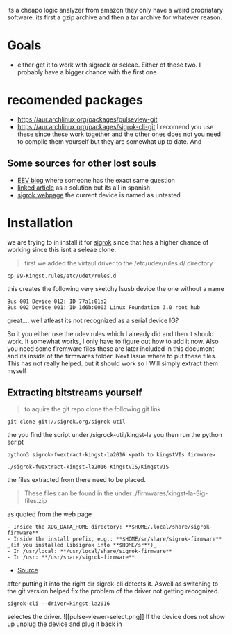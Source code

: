 
its a cheapo logic analyzer from amazon they only have  a weird propriatary software. its first a gzip archive and then a tar archive for whatever reason.

# Goals 
- either get it to work with sigrock or seleae. Either of those two. I probably have a bigger chance with the first one

# recomended packages

- https://aur.archlinux.org/packages/pulseview-git
- https://aur.archlinux.org/packages/sigrok-cli-git
I recomend you use these since these work together and the other ones does not you need to compile them yourself but they are somewhat up to date. And 

## Some sources for other lost souls 
- [EEV blog ](https://www.eevblog.com/forum/beginners/pulseview-kingst-la1010/) where someone has the exact same question
- [linked article](https://www-foroelectro-net.translate.goog/herramientas-f27/analizadores-logicos-kingst-la-xxxx-y-sigrok-pulse-t474.html?_x_tr_sl=es&_x_tr_tl=en&_x_tr_hl=es) as a solution but its all in spanish
- [sigrok webpage](https://www.sigrok.org/wiki/Kingst_LA_Series) the current device is named as untested

# Installation 
we are trying to in install it for [sigrok](./sigrok) since that has a higher chance of working since this isnt a seleae clone. 


>first we added the virtaul driver to the /etc/udev/rules.d/ directory
```shell
cp 99-Kingst.rules/etc/udet/rules.d
```

this creates the following very sketchy lsusb device
the one without a name
```
Bus 001 Device 012: ID 77a1:01a2  
Bus 002 Device 001: ID 1d6b:0003 Linux Foundation 3.0 root hub
```
great.... well atleast its not recognized as a serial device IG?


So it you either use the udev rules which I already did and then it should work. It somewhat works, I only have to figure out how to add it now. Also you need some firemware files these are later included in this document
and its inside of the firmwares folder. Next Issue where to put these files. This has not really helped. but it should work so I Will simply extract them myself


## Extracting bitstreams yourself
> to aquire the git repo clone the following git link 
> 
```shell
git clone git://sigrok.org/sigrok-util
```
the you find the script under 
/sigrock-util/kingst-la you then run the python script 

```
python3 sigrok-fwextract-kingst-la2016 <path to kingstVIs firmware>
```

```shell
./sigrok-fwextract-kingst-la2016 KingstVIS/KingstVIS
```

the files extracted from there need to be placed.
> These files can be found in the under ./firmwares/kingst-la-Sig-files.zip 

as quoted from the web page 

```
- Inside the XDG_DATA_HOME directory: **$HOME/.local/share/sigrok-firmware**
- Inside the install prefix, e.g.: **$HOME/sr/share/sigrok-firmware** _(if you installed libsigrok into **$HOME/sr**)_
- In /usr/local: **/usr/local/share/sigrok-firmware**
- In /usr: **/usr/share/sigrok-firmware**
```
- [Source](https://www.sigrok.org/wiki/Firmware#Where_to_put_the_firmware_files)

after putting it into the right dir sigrok-cli detects it. Aswell as switching to the git version helped fix the problem of the driver not getting recognized. 

```shell
sigrok-cli --driver=kingst-la2016
```

selectes the driver. 
![[pulse-viewer-select.png]]
If the device does not show up unplug the device and plug it back in
